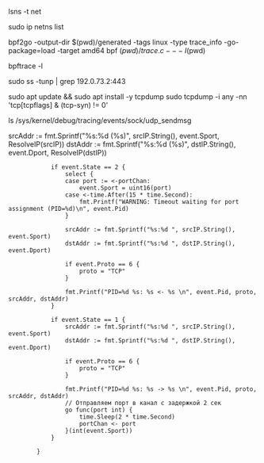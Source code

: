 lsns -t net


sudo ip netns list


bpf2go -output-dir $(pwd)/generated -tags linux -type trace_info -go-package=load -target amd64 bpf $(pwd)/trace.c -- -I$(pwd)

bpftrace -l

sudo ss -tunp | grep 192.0.73.2:443


sudo apt update && sudo apt install -y tcpdump
sudo tcpdump -i any -nn 'tcp[tcpflags] & (tcp-syn) != 0'

ls /sys/kernel/debug/tracing/events/sock/udp_sendmsg


srcAddr := fmt.Sprintf("%s:%d (%s)", srcIP.String(), event.Sport, ResolveIP(srcIP))
dstAddr := fmt.Sprintf("%s:%d (%s)", dstIP.String(), event.Dport, ResolveIP(dstIP))

				if event.State == 2 {
					select {
					case port := <-portChan:
						event.Sport = uint16(port)
					case <-time.After(15 * time.Second):
						fmt.Printf("WARNING: Timeout waiting for port assignment (PID=%d)\n", event.Pid)
					}

					srcAddr := fmt.Sprintf("%s:%d ", srcIP.String(), event.Sport)
					dstAddr := fmt.Sprintf("%s:%d ", dstIP.String(), event.Dport)

					if event.Proto == 6 {
						proto = "TCP"
					}

					fmt.Printf("PID=%d %s: %s <- %s \n", event.Pid, proto, srcAddr, dstAddr)
				}

				if event.State == 1 {
					srcAddr := fmt.Sprintf("%s:%d ", srcIP.String(), event.Sport)
					dstAddr := fmt.Sprintf("%s:%d ", dstIP.String(), event.Dport)

					if event.Proto == 6 {
						proto = "TCP"
					}

					fmt.Printf("PID=%d %s: %s -> %s \n", event.Pid, proto, srcAddr, dstAddr)
					// Отправляем порт в канал с задержкой 2 сек
					go func(port int) {
						time.Sleep(2 * time.Second)
						portChan <- port
					}(int(event.Sport))
				}

			}









